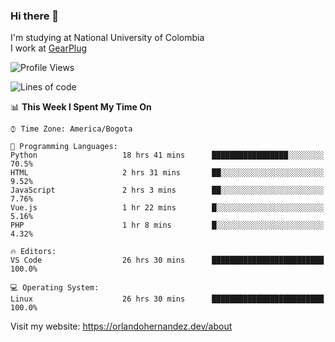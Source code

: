 ### Hi there 👋


<!--**AR4Z/AR4Z** is a ✨ _special_ ✨ repository because its `README.md` (this file) appears on your GitHub profile.

Here are some ideas to get you started:-->
I'm studying at National University of Colombia
<br>
I work at <a href="https://gearplug.io/en/">GearPlug</a>
<br>

<!--START_SECTION:waka-->
![Profile Views](http://img.shields.io/badge/Profile%20Views-4-blue)

![Lines of code](https://img.shields.io/badge/From%20Hello%20World%20I%27ve%20Written-18.3%20million%20lines%20of%20code-blue)

📊 **This Week I Spent My Time On** 

```text
⌚︎ Time Zone: America/Bogota

💬 Programming Languages: 
Python                   18 hrs 41 mins      █████████████████░░░░░░░░   70.5% 
HTML                     2 hrs 31 mins       ██░░░░░░░░░░░░░░░░░░░░░░░   9.52% 
JavaScript               2 hrs 3 mins        ██░░░░░░░░░░░░░░░░░░░░░░░   7.76% 
Vue.js                   1 hr 22 mins        █░░░░░░░░░░░░░░░░░░░░░░░░   5.16% 
PHP                      1 hr 8 mins         █░░░░░░░░░░░░░░░░░░░░░░░░   4.32%

🔥 Editors: 
VS Code                  26 hrs 30 mins      █████████████████████████   100.0%

💻 Operating System: 
Linux                    26 hrs 30 mins      █████████████████████████   100.0%

```


<!--END_SECTION:waka-->


Visit my website: https://orlandohernandez.dev/about

